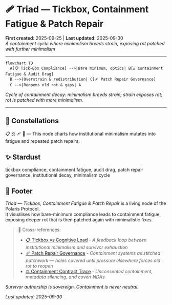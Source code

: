 # 🩹 Triad — Tickbox, Containment Fatigue & Patch Repair  
**First created:** 2025-09-25 | **Last updated:** 2025-09-30  
*A containment cycle where minimalism breeds strain, exposing rot patched with further minimalism*

---

```mermaid
flowchart TD
  A[📋 Tick-Box Compliance] -->|Bare minimum, optics| B[⚖️ Containment Fatigue & Audit Drag]
  B -->|Overstrain & redistribution| C[🩹 Patch Repair Governance]
  C -->|Reopens old rot & gaps| A
```

*Cycle of containment decay: minimalism breeds strain; strain exposes rot; rot is patched with more minimalism.*

---

## 🌌 Constellations  
📋 ⚖️ 🩹 🧠 — This node charts how institutional minimalism mutates into fatigue and repeated patch repairs.

## ✨ Stardust  
tickbox compliance, containment fatigue, audit drag, patch repair governance, institutional decay, minimalism cycle

## 🏮 Footer  

*Triad — Tickbox, Containment Fatigue & Patch Repair* is a living node of the Polaris Protocol.  
It visualises how bare-minimum compliance leads to containment fatigue, exposing deeper rot that is then patched again with minimalistic fixes.

> 📡 Cross-references:  
> - [📋 Tickbox vs Cognitive Load](./📋_loop_tickbox_vs_cognitive_load.md) - *A feedback loop between institutional minimalism and survivor exhaustion*
> - [🩹 Patch Repair Governance](./🩹_patch_repair_governance.md) - *Containment systems as stitched patchwork — holes covered until pressure elsewhere forces old rot to reopen*  
> - [⚖️ Containment Contract Trace](./⚖️_containment_contract_trace.md) - *Unconsented containment, metadata silencing, and covert NDAs*

*Survivor authorship is sovereign. Containment is never neutral.*  

_Last updated: 2025-09-30_
